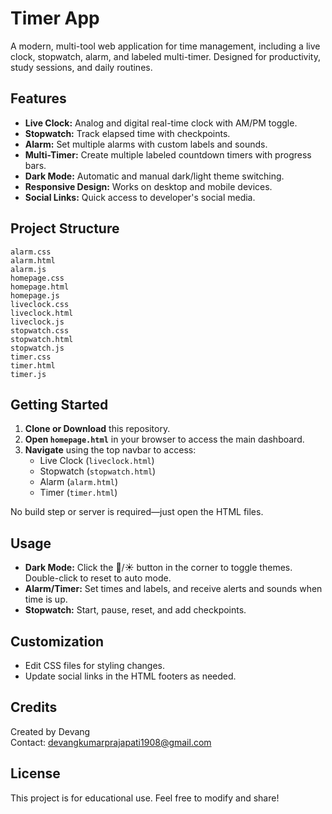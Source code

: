 # Timer App

A modern, multi-tool web application for time management, including a live clock, stopwatch, alarm, and labeled multi-timer. Designed for productivity, study sessions, and daily routines.

## Features

- **Live Clock:** Analog and digital real-time clock with AM/PM toggle.
- **Stopwatch:** Track elapsed time with checkpoints.
- **Alarm:** Set multiple alarms with custom labels and sounds.
- **Multi-Timer:** Create multiple labeled countdown timers with progress bars.
- **Dark Mode:** Automatic and manual dark/light theme switching.
- **Responsive Design:** Works on desktop and mobile devices.
- **Social Links:** Quick access to developer's social media.

## Project Structure

```
alarm.css
alarm.html
alarm.js
homepage.css
homepage.html
homepage.js
liveclock.css
liveclock.html
liveclock.js
stopwatch.css
stopwatch.html
stopwatch.js
timer.css
timer.html
timer.js
```

## Getting Started

1. **Clone or Download** this repository.
2. **Open `homepage.html`** in your browser to access the main dashboard.
3. **Navigate** using the top navbar to access:
   - Live Clock (`liveclock.html`)
   - Stopwatch (`stopwatch.html`)
   - Alarm (`alarm.html`)
   - Timer (`timer.html`)

No build step or server is required—just open the HTML files.

## Usage

- **Dark Mode:** Click the 🌙/☀️ button in the corner to toggle themes. Double-click to reset to auto mode.
- **Alarm/Timer:** Set times and labels, and receive alerts and sounds when time is up.
- **Stopwatch:** Start, pause, reset, and add checkpoints.

## Customization

- Edit CSS files for styling changes.
- Update social links in the HTML footers as needed.

## Credits

Created by Devang  
Contact: devangkumarprajapati1908@gmail.com

## License

This project is for educational use. Feel free to modify and share!
